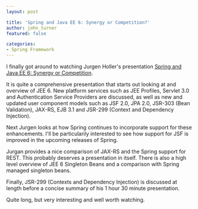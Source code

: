 ```yaml
---
layout: post

title: 'Spring and Java EE 6: Synergy or Competition?'
author: john_turner
featured: false

categories:
- Spring Framework
---
```


I finally got around to watching Jurgen Holler's presentation [Spring and Java EE 6: Synergy or Competition](http://www.infoq.com/presentations/Spring-Java-EE6).

It is quite a comprehensive presentation that starts out looking at and overview of JEE 6. New platform services such as JEE Profiles, Servlet 3.0 and Authentication Service Providers are discussed, as well as new and updated user component models such as JSF 2.0, JPA 2.0, JSR-303 (Bean Validation), JAX-RS, EJB 3.1 and JSR-299 (Context and Dependency Injection).

Next Jurgen looks at how Spring continues to incorporate support for these enhancements. I'll be particularily interested to see how support for JSF is improved in the upcoming releases of Spring.

Jurgan provides a nice comparison of JAX-RS and the Spring support for REST. This probably deserves a presentation in itself. There is also a high level overview of JEE 6 Singleton Beans and a comparison with Spring managed singleton beans.

Finally, JSR-299 (Contexts and Dependency Injection) is discussed at length before a concise summary of his 1 hour 30 minute presentation.

Quite long, but very interesting and well worth watching.
